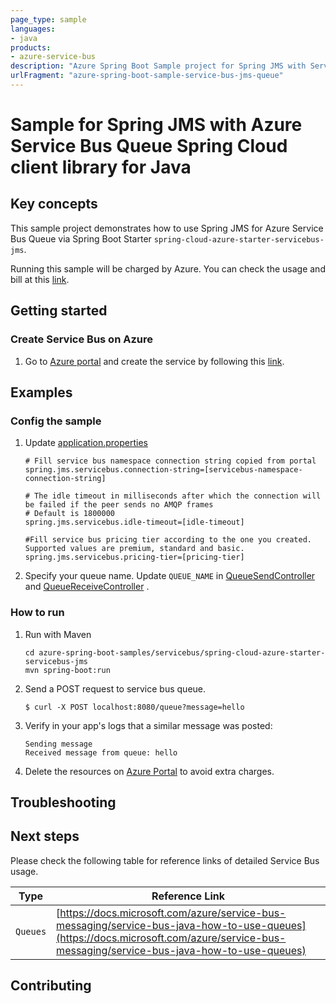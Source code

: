 ```yaml
---
page_type: sample
languages:
- java
products:
- azure-service-bus
description: "Azure Spring Boot Sample project for Spring JMS with Service Bus Queue client library"
urlFragment: "azure-spring-boot-sample-service-bus-jms-queue"
---
```


# Sample for Spring JMS with Azure Service Bus Queue Spring Cloud client library for Java

## Key concepts

This sample project demonstrates how to use Spring JMS for Azure Service Bus Queue via Spring Boot Starter `spring-cloud-azure-starter-servicebus-jms`. 

Running this sample will be charged by Azure. You can check the usage and bill at this [link](https://azure.microsoft.com/account/).

## Getting started



### Create Service Bus on Azure

1. Go to [Azure portal](https://portal.azure.com/) and create the service by following this [link](https://docs.microsoft.com/azure/service-bus-messaging/service-bus-create-namespace-portal). 

## Examples                                           
### Config the sample

1. Update [application.properties](https://github.com/Azure-Samples/azure-spring-boot-samples/blob/spring-cloud-azure_4.0/servicebus/spring-cloud-azure-starter-servicebus-jms/servicebus-jms-queue/src/main/resources/application.properties)
    ```properties
    # Fill service bus namespace connection string copied from portal
    spring.jms.servicebus.connection-string=[servicebus-namespace-connection-string]

    # The idle timeout in milliseconds after which the connection will be failed if the peer sends no AMQP frames
    # Default is 1800000
    spring.jms.servicebus.idle-timeout=[idle-timeout]
   
    #Fill service bus pricing tier according to the one you created. Supported values are premium, standard and basic.
    spring.jms.servicebus.pricing-tier=[pricing-tier]
    ```

2. Specify your queue name. Update `QUEUE_NAME` in [QueueSendController] and [QueueReceiveController] .
                                                                                          
### How to run
1. Run with Maven
    ```
    cd azure-spring-boot-samples/servicebus/spring-cloud-azure-starter-servicebus-jms
    mvn spring-boot:run
    ```

2. Send a POST request to service bus queue.
    ```
    $ curl -X POST localhost:8080/queue?message=hello
    ```
    
3. Verify in your app's logs that a similar message was posted:
    ```
    Sending message
    Received message from queue: hello
    ```
    
4. Delete the resources on [Azure Portal](https://ms.portal.azure.com/) to avoid extra charges.

## Troubleshooting
## Next steps
Please check the following table for reference links of detailed Service Bus usage. 

Type | Reference Link
--- | ---
`Queues` | [https://docs.microsoft.com/azure/service-bus-messaging/service-bus-java-how-to-use-queues](https://docs.microsoft.com/azure/service-bus-messaging/service-bus-java-how-to-use-queues)

## Contributing

<!-- LINKS -->

[QueueSendController]: https://github.com/Azure-Samples/azure-spring-boot-samples/blob/spring-cloud-azure_4.0/servicebus/spring-cloud-azure-starter-servicebus-jms/servicebus-jms-queue/src/main/java/com/azure/spring/sample/jms/queue/QueueSendController.java
[QueueReceiveController]: https://github.com/Azure-Samples/azure-spring-boot-samples/blob/spring-cloud-azure_4.0/servicebus/spring-cloud-azure-starter-servicebus-jms/servicebus-jms-queue/src/main/java/com/azure/spring/sample/jms/queue/QueueReceiveController.java
